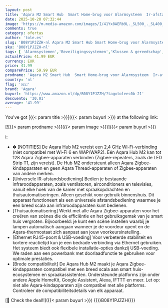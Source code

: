 ```yaml
---
layout: post
title: 'Aqara M2 Smart Hub  Smart Home-brug voor Alarmsysteem  Ir-afstandsbediening  Domotica  Ondersteunt Alexa  Google Assistant  Apple HomeKit en IFTTT'
date: 2025-10-20 07:32:44
image: 'https://m.media-amazon.com/images/I/41Yx8AERb9L._SL500_._SL400_.jpg'
comments: true
category: ofertas
author: 'tole.es'
slug: 'B08Y1PJZZH-nl Aqara M2 Smart Hub Smart Home-brug voor Alarmsysteem Ir-...'
sku: 'B08Y1PJZZH-nl'
tags: [ 'Alarmsystemen','Beveiligingssystemen','Klussen & gereedschap','Veiligheid & beveiliging','aqara','🇳🇱', ]
actualPrice: 41.99 EUR
currency: EUR
price: 41.99
comparePrice: 59.99 EUR
prodname: 'Aqara M2 Smart Hub  Smart Home-brug voor Alarmsysteem  Ir-afstandsbediening  Domotica  Ondersteunt Alexa  Google Assistant  Apple HomeKit en IFTTT'
country: 'nl'
flag: '🇳🇱'
brand: 'Aqara'
buyurl: 'https://www.amazon.nl/dp/B08Y1PJZZH/?tag=tolees0b-21'
descuento: '30.01'
average: '41.99'
---
```


You've got [{{< param title >}}]({{< param buyurl >}}) at the following link:

[![{{< param prodname >}}]({{< param image >}})]({{< param buyurl >}})

ℹ️:

- ✽ [NOTITIES] De Aqara Hub M2 vereist een 2,4 GHz Wi-Fi-verbinding (niet compatibel met Wi-Fi 6 en WAP/WAP2). Eén Aqara Hub M2 kan tot 128 Aqara Zigbee-apparaten verbinden (Zigbee-repeaters, zoals de LED Strip T1, zijn vereist). De Hub M2 ondersteunt alleen Aqara Zigbee-kindapparaten en geen Aqara Thread-apparaten of Zigbee-apparaten van andere merken.
- [Universele IR-afstandsbediening] Bedien je bestaande infraroodapparaten, zoals ventilatoren, airconditioners en televisies, vanuit elke hoek van de kamer met spraakopdrachten en thuisautomatiseringen. Alleen geschikt voor gebruik binnenshuis. Dit apparaat functioneert als een universele afstandsbediening waarmee je een breed scala aan infraroodapparaten kunt bedienen.
- [Thuisautomatisering] Werkt met alle Aqara Zigbee-apparaten voor het creëren van scènes die de efficiëntie en het gebruiksgemak van je smart huis vergroten. Bijvoorbeeld: je kunt een scène instellen waarbij je lampen automatisch aangaan wanneer je de voordeur opent en de Aqara-thermostaat zich aanpast aan jouw voorkeursinstelling.
- [Ethernet RJ45-poort & USB-voeding] Voor verbeterde stabiliteit en kortere reactietijd kun je een bedrade verbinding via Ethernet gebruiken. Het systeem biedt ook flexibele installatie-opties dankzij USB-voeding. We raden aan een powerbank met doorlaadfunctie te gebruiken voor optimale prestaties.
- [Brede compatibiliteit] De Aqara Hub M2 maakt je Aqara Zigbee-kindapparaten compatibel met een breed scala aan smart huis-ecosystemen en spraakassistenten. Ondersteunde platforms zijn onder andere Apple HomeKit, Google Assistent, Alexa, IFTTT en meer. Let op: niet alle Aqara-kindapparaten zijn compatibel met alle platforms. Controleer de compatibiliteitsdetails van elk apparaat.

[🛒 Check the deal!!]({{< param buyurl >}})
{{<world>}}B08Y1PJZZH{{</world>}}
